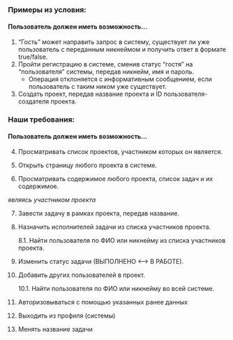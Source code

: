 ### Примеры из условия:
#### Пользователь должен иметь возможность…

1. “Гость” может направить запрос в систему, существует ли уже пользователь с переданным никнеймом и получить ответ в формате true/false.
2. Пройти регистрацию в системе, сменив статус “гостя” на “пользователя” системы, передав никнейм, имя и пароль.
    - Операция отклоняется с информативным сообщением, если пользователь с таким ником уже существует.
3. Создать проект, передав название проекта и ID пользователя-создателя проекта.

### Наши требования:
#### Пользователь должен иметь возможность…

4. Просматривать список проектов, участником которых он является.

5. Открыть страницу любого проекта в системе.

6. Просматривать содержимое любого проекта, список задач и их содержимое.

_являясь участником проекта_

7. Завести задачу в рамках проекта, передав название.

8. Назначить исполнителей задачи из списка участников проекта.
    
    8.1. Найти пользователя по ФИО или никнейму из списка участников проекта.

9. Изменить статус задачи (ВЫПОЛНЕНО <--> В РАБОТЕ).

10. Добавить других пользователей в проект.
    
    10.1. Найти пользователя по ФИО или никнейму во всей системе.

11. Авторизовываться с помощью указанных ранее данных

12. Выходить из профиля (системы)

13. Менять название задачи
